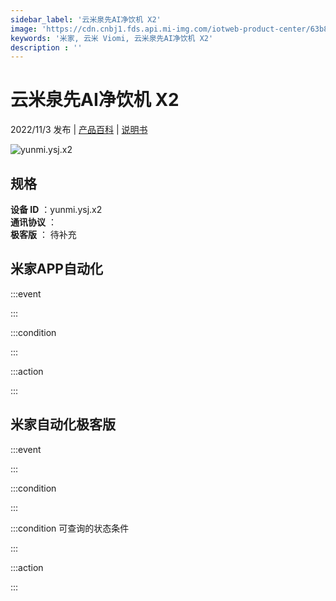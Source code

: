 ```yaml
---
sidebar_label: '云米泉先AI净饮机 X2'
image: 'https://cdn.cnbj1.fds.api.mi-img.com/iotweb-product-center/63b8994c7915fe961789a5ea67b8a0fd_1662542874873.png?GalaxyAccessKeyId=AKVGLQWBOVIRQ3XLEW&Expires=9223372036854775807&Signature=gq2dThsExBeo2JxR9hHLek1MXwI='
keywords: '米家, 云米 Viomi, 云米泉先AI净饮机 X2'
description : ''
---
```

# 云米泉先AI净饮机 X2

2022/11/3 发布 | [产品百科](https://home.mi.com/webapp/content/baike/product/index.html?model=yunmi.ysj.x2/) | [说明书](https://home.mi.com/views/introduction.html?model=yunmi.ysj.x2&region=cn)

![yunmi.ysj.x2](https://cdn.cnbj1.fds.api.mi-img.com/iotweb-product-center/63b8994c7915fe961789a5ea67b8a0fd_1662542874873.png?GalaxyAccessKeyId=AKVGLQWBOVIRQ3XLEW&Expires=9223372036854775807&Signature=gq2dThsExBeo2JxR9hHLek1MXwI=)

## 规格  
> 
**设备 ID** ：yunmi.ysj.x2  
**通讯协议** ：  
**极客版**  ： 待补充 


## 米家APP自动化  

:::event  

:::

:::condition  

:::

:::action   

:::

## 米家自动化极客版  

:::event  

:::

:::condition  

:::

:::condition 可查询的状态条件  

:::

:::action  

:::

        
